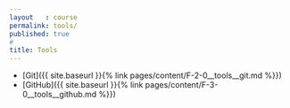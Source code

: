 ```yaml
---
layout   : course
permalink: tools/
published: true
#
title: Tools
---
```



- [Git]({{ site.baseurl }}{% link pages/content/F-2-0__tools__git.md %}})
- [GitHub]({{ site.baseurl }}{% link pages/content/F-3-0__tools__github.md %}})